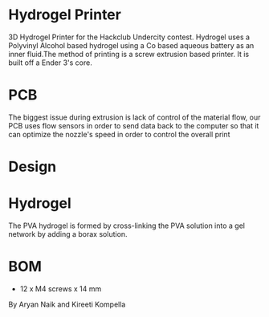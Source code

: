 # Hydrogel Printer
3D Hydrogel Printer for the Hackclub Undercity contest. Hydrogel uses a Polyvinyl Alcohol based hydrogel using a Co based aqueous battery as an inner fluid.The method of printing is a screw extrusion based printer. It is built off a Ender 3's core.
# PCB
The biggest issue during extrusion is lack of control of the material flow, our PCB uses flow sensors in order to send data back to the computer so that it can optimize the nozzle's speed in order to control the overall print
# Design

# Hydrogel
The PVA hydrogel is formed by cross-linking the PVA solution into a gel network by adding a borax solution.

# BOM
- 12 x M4 screws x 14 mm

By Aryan Naik and Kireeti Kompella 
